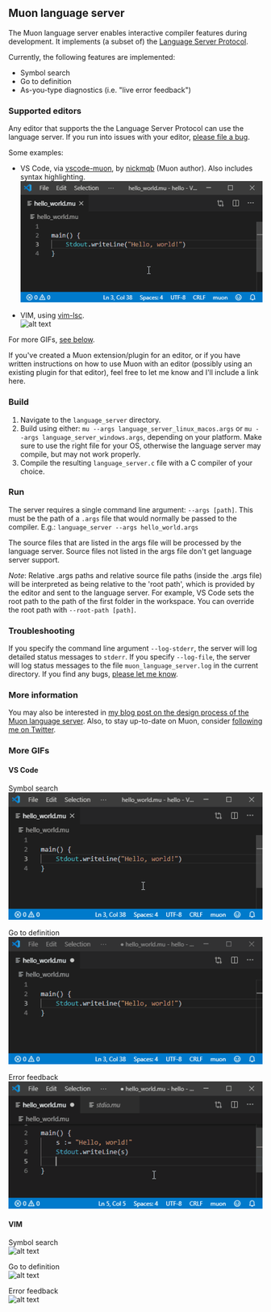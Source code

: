 ## Muon language server

The Muon language server enables interactive compiler features during development. It implements (a subset of) the [Language Server Protocol](https://microsoft.github.io/language-server-protocol/).

Currently, the following features are implemented:
* Symbol search  
* Go to definition  
* As-you-type diagnostics (i.e. "live error feedback")  

### Supported editors

Any editor that supports the the Language Server Protocol can use the language server. If you run into issues with your editor, [please file a bug](https://github.com/nickmqb/muon/issues).

Some examples:

* VS Code, via [vscode-muon](https://github.com/nickmqb/vscode-muon), by [nickmqb](https://github.com/nickmqb) (Muon author). Also includes syntax highlighting.  
![alt text](https://github.com/nickmqb/vscode-muon/blob/master/symbol-search.gif "Symbol search in VS Code")

* VIM, using [vim-lsc](https://github.com/natebosch/vim-lsc).  
![alt text](https://github.com/nickmqb/muon/blob/master/docs/vim-symbol-search.gif "Symbol search in VIM")

For more GIFs, [see below](#more-gifs).

If you've created a Muon extension/plugin for an editor, or if you have written instructions on how to use Muon with an editor (possibly using an existing plugin for that editor), feel free to let me know and I'll include a link here.

### Build

1. Navigate to the `language_server` directory.
2. Build using either: `mu --args language_server_linux_macos.args` or `mu --args language_server_windows.args`, depending on your platform. Make sure to use the right file for your OS, otherwise the language server may compile, but may not work properly.
3. Compile the resulting `language_server.c` file with a C compiler of your choice.

### Run

The server requires a single command line argument: `--args [path]`. This must be the path of a `.args` file that would normally be passed to the compiler. E.g.: `language_server --args hello_world.args`

The source files that are listed in the args file will be processed by the language server. Source files not listed in the args file don't get language server support.

_Note_: Relative .args paths and relative source file paths (inside the .args file) will be interpreted as being relative to the 'root path', which is provided by the editor and sent to the language server. For example, VS Code sets the root path to the path of the first folder in the workspace. You can override the root path with `--root-path [path]`.

### Troubleshooting

If you specify the command line argument `--log-stderr`, the server will log detailed status messages to `stderr`. If you specify `--log-file`, the server will log status messages to the file `muon_language_server.log` in the current directory. If you find any bugs, [please let me know](https://github.com/nickmqb/muon/issues).

### More information

You may also be interested in [my blog post on the design process of the Muon language server](https://nickmqb.github.io/2019/11/24/building-a-language-server-for-muon.html). Also, to stay up-to-date on Muon, consider [following me on Twitter](https://twitter.com/nickmqb).

### More GIFs

#### VS Code

Symbol search  
![alt text](https://github.com/nickmqb/vscode-muon/blob/master/symbol-search.gif "Symbol search")

Go to definition  
![alt text](https://github.com/nickmqb/vscode-muon/blob/master/go-to-definition.gif "Go to definition")

Error feedback  
![alt text](https://github.com/nickmqb/vscode-muon/blob/master/error-feedback.gif "Error feedback")

#### VIM

Symbol search  
![alt text](https://github.com/nickmqb/muon/blob/master/docs/vim-symbol-search.gif "Symbol search")

Go to definition  
![alt text](https://github.com/nickmqb/muon/blob/master/docs/vim-go-to-definition.gif "Go to definition")

Error feedback  
![alt text](https://github.com/nickmqb/muon/blob/master/docs/vim-error-feedback.gif "Error feedback")